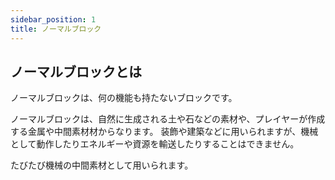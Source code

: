 ```yaml
---
sidebar_position: 1
title: ノーマルブロック
---
```


## ノーマルブロックとは

ノーマルブロックは、何の機能も持たないブロックです。

ノーマルブロックは、自然に生成される土や石などの素材や、プレイヤーが作成する金属や中間素材材からなります。 装飾や建築などに用いられますが、機械として動作したりエネルギーや資源を輸送したりすることはできません。

たびたび機械の中間素材として用いられます。